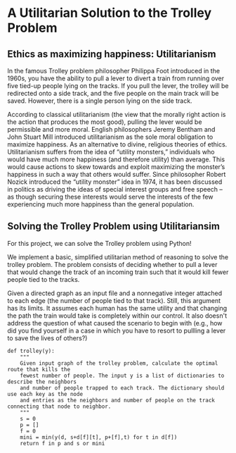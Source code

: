 # A Utilitarian Solution to the Trolley Problem

## Ethics as maximizing happiness: Utilitarianism
In the famous Trolley problem philosopher Philippa Foot introduced in the 1960s, you have the ability to pull a lever to divert a train from running over five tied-up people lying on the tracks. If you pull the lever, the trolley will be redirected onto a side track, and the five people on the main track will be saved. However, there is a single person lying on the side track.

According to classical utilitarianism (the view that the morally right action is the action that produces the most good), pulling the lever would be permissible and more moral. English philosophers Jeremy Bentham and John Stuart Mill introduced utilitarianism as the sole moral obligation to maximize happiness. As an alternative to divine, religious theories of ethics. Utilitarianism suffers from the idea of “utility monsters,” individuals who would have much more happiness (and therefore utility) than average. This would cause actions to skew towards and exploit maximizing the monster’s happiness in such a way that others would suffer. Since philosopher Robert Nozick introduced the “utility monster” idea in 1974, it has been discussed in politics as driving the ideas of special interest groups and free speech – as though securing these interests would serve the interests of the few experiencing much more happiness than the general population.

## Solving the Trolley Problem using Utilitariansim
For this project, we can solve the Trolley problem using Python!

We implement a basic, simplified utilitarian method of reasoning to solve the trolley problem. The problem consists of deciding whether to pull a lever that would change the track of an incoming train such that it would kill fewer people tied to the tracks. 

Given a directed graph as an input file and a nonnegative integer attached to each edge (the number of people tied to that track). Still, this argument has its limits. It assumes each human has the same utility and that changing the path the train would take is completely within our control. It also doesn't  address the question of what caused the scenario to begin with (e.g., how did you find yourself in a case in which you have to resort to pullling a lever to save the lives of others?)

```
def trolley(y):
    """
    Given input graph of the trolley problem, calculate the optimal route that kills the 
    fewest number of people. The input y is a list of dictionaries to describe the neighbors 
    and number of people trapped to each track. The dictionary should use each key as the node 
    and entries as the neighbors and number of people on the track connecting that node to neighbor.
    """
    s = 0
    p = []
    f = 0
    mini = min(y(d, s+d[f][t], p+[f],t) for t in d[f]) 
    return f in p and s or mini
  ```
